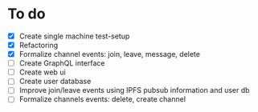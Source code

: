 # To do

- [x] Create single machine test-setup
- [x] Refactoring
- [x] Formalize channel events: join, leave, message, delete
- [ ] Create GraphQL interface
- [ ] Create web ui
- [ ] Create user database
- [ ] Improve join/leave events using IPFS pubsub information and user db
- [ ] Formalize channels events: delete, create channel
